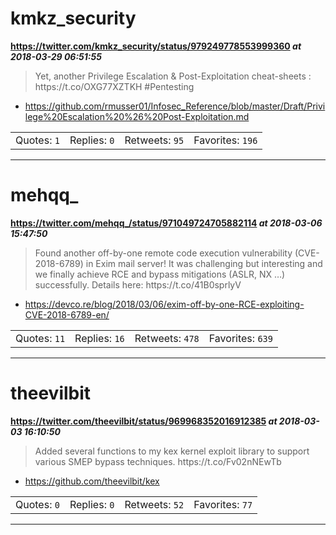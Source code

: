 # kmkz_security
**https://twitter.com/kmkz_security/status/979249778553999360 _at 2018-03-29 06:51:55_**
<blockquote>
Yet, another Privilege Escalation &amp; Post-Exploitation cheat-sheets :
https://t.co/OXG77XZTKH #Pentesting
</blockquote>

* https://github.com/rmusser01/Infosec_Reference/blob/master/Draft/Privilege%20Escalation%20%26%20Post-Exploitation.md

<table><tr>
<td>Quotes: <code>1</code></td>
<td>Replies: <code>0</code></td>
<td>Retweets: <code>95</code></td>
<td>Favorites: <code>196</code></td>
</tr></table>

---

# mehqq_
**https://twitter.com/mehqq_/status/971049724705882114 _at 2018-03-06 15:47:50_**
<blockquote>
Found another off-by-one remote code execution vulnerability (CVE-2018-6789) in Exim mail server! It was challenging but interesting and we finally achieve RCE and bypass mitigations (ASLR, NX …) successfully. Details here:
https://t.co/41B0sprlyV
</blockquote>

* https://devco.re/blog/2018/03/06/exim-off-by-one-RCE-exploiting-CVE-2018-6789-en/

<table><tr>
<td>Quotes: <code>11</code></td>
<td>Replies: <code>16</code></td>
<td>Retweets: <code>478</code></td>
<td>Favorites: <code>639</code></td>
</tr></table>

---

# theevilbit
**https://twitter.com/theevilbit/status/969968352016912385 _at 2018-03-03 16:10:50_**
<blockquote>
Added several functions to my kex kernel exploit library to support various SMEP bypass techniques. https://t.co/Fv02nNEwTb
</blockquote>

* https://github.com/theevilbit/kex

<table><tr>
<td>Quotes: <code>0</code></td>
<td>Replies: <code>0</code></td>
<td>Retweets: <code>52</code></td>
<td>Favorites: <code>77</code></td>
</tr></table>

---

